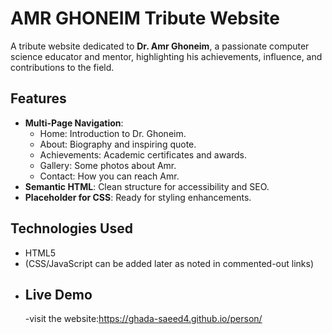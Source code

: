 # AMR GHONEIM Tribute Website

A tribute website dedicated to **Dr. Amr Ghoneim**, a passionate computer science educator and mentor, highlighting his achievements, influence, and contributions to the field.

## Features
- **Multi-Page Navigation**: 
  - Home: Introduction to Dr. Ghoneim.
  - About: Biography and inspiring quote.
  - Achievements: Academic certificates and awards.
  - Gallery: Some photos about Amr.
  - Contact: How you can reach Amr.
- **Semantic HTML**: 
Clean structure for accessibility and SEO.
- **Placeholder for CSS**: 
Ready for styling enhancements.

## Technologies Used
- HTML5
- (CSS/JavaScript can be added later as noted in commented-out links)
- ## Live Demo
   -visit the website:https://ghada-saeed4.github.io/person/
